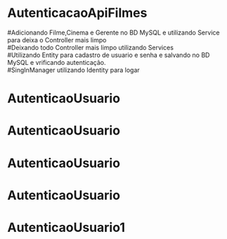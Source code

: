 # AutenticacaoApiFilmes
#Adicionando Filme,Cinema e Gerente no BD MySQL e utilizando Service para deixa o Controller mais limpo<br>
#Deixando todo Controller mais limpo utilizando Services<br>
#Utilizando Entity para cadastro de usuario e senha e salvando no BD MySQL e vrificando autenticação.<Br>
#SingInManager utilizando Identity para logar 
# AutenticaoUsuario
# AutenticaoUsuario
# AutenticaoUsuario
# AutenticaoUsuario
# AutenticaoUsuario1
